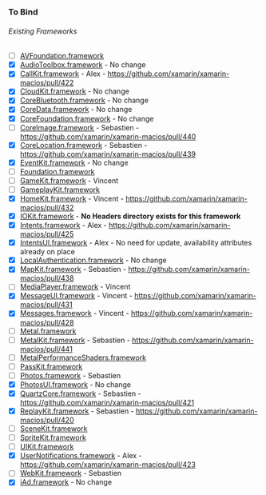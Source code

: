 ### To Bind
###### Existing Frameworks
- [ ] [AVFoundation.framework](https://github.com/xamarin/xamarin-macios/wiki/AVFoundation-iOS-Beta3)
- [X] [AudioToolbox.framework](https://github.com/xamarin/xamarin-macios/wiki/AudioToolbox-iOS-Beta3) - No change
- [X] [CallKit.framework](https://github.com/xamarin/xamarin-macios/wiki/CallKit-iOS-Beta3) - Alex - https://github.com/xamarin/xamarin-macios/pull/422 
- [X] [CloudKit.framework](https://github.com/xamarin/xamarin-macios/wiki/CloudKit-iOS-Beta3) - No change
- [X] [CoreBluetooth.framework](https://github.com/xamarin/xamarin-macios/wiki/CoreBluetooth-iOS-Beta3) - No change
- [X] [CoreData.framework](https://github.com/xamarin/xamarin-macios/wiki/CoreData-iOS-Beta3) - No change
- [X] [CoreFoundation.framework](https://github.com/xamarin/xamarin-macios/wiki/CoreFoundation-iOS-Beta3) - No change
- [ ] [CoreImage.framework](https://github.com/xamarin/xamarin-macios/wiki/CoreImage-iOS-Beta3) - Sebastien - https://github.com/xamarin/xamarin-macios/pull/440
- [X] [CoreLocation.framework](https://github.com/xamarin/xamarin-macios/wiki/CoreLocation-iOS-Beta3) - Sebastien - https://github.com/xamarin/xamarin-macios/pull/439
- [X] [EventKit.framework](https://github.com/xamarin/xamarin-macios/wiki/EventKit-iOS-Beta3) - No change
- [ ] [Foundation.framework](https://github.com/xamarin/xamarin-macios/wiki/Foundation-iOS-Beta3)
- [ ] [GameKit.framework](https://github.com/xamarin/xamarin-macios/wiki/GameKit-iOS-Beta3) - Vincent
- [ ] [GameplayKit.framework](https://github.com/xamarin/xamarin-macios/wiki/GameplayKit-iOS-Beta3)
- [X] [HomeKit.framework](https://github.com/xamarin/xamarin-macios/wiki/HomeKit-iOS-Beta3) - Vincent - https://github.com/xamarin/xamarin-macios/pull/432
- [X] [IOKit.framework](https://github.com/xamarin/xamarin-macios/wiki/IOKit-iOS-Beta3) - **No Headers directory exists for this framework**
- [X] [Intents.framework](https://github.com/xamarin/xamarin-macios/wiki/Intents-iOS-Beta3) - Alex - https://github.com/xamarin/xamarin-macios/pull/425
- [X] [IntentsUI.framework](https://github.com/xamarin/xamarin-macios/wiki/IntentsUI-iOS-Beta3) - Alex - No need for update, availability attributes already on place
- [X] [LocalAuthentication.framework](https://github.com/xamarin/xamarin-macios/wiki/LocalAuthentication-iOS-Beta3) - No change
- [X] [MapKit.framework](https://github.com/xamarin/xamarin-macios/wiki/MapKit-iOS-Beta3) - Sebastien - https://github.com/xamarin/xamarin-macios/pull/438
- [ ] [MediaPlayer.framework](https://github.com/xamarin/xamarin-macios/wiki/MediaPlayer-iOS-Beta3) - Vincent
- [X] [MessageUI.framework](https://github.com/xamarin/xamarin-macios/wiki/MessageUI-iOS-Beta3) - Vincent - https://github.com/xamarin/xamarin-macios/pull/431
- [X] [Messages.framework](https://github.com/xamarin/xamarin-macios/wiki/Messages-iOS-Beta3) - Vincent - https://github.com/xamarin/xamarin-macios/pull/428
- [ ] [Metal.framework](https://github.com/xamarin/xamarin-macios/wiki/Metal-iOS-Beta3)
- [ ] [MetalKit.framework](https://github.com/xamarin/xamarin-macios/wiki/MetalKit-iOS-Beta3) - Sebastien - https://github.com/xamarin/xamarin-macios/pull/441
- [ ] [MetalPerformanceShaders.framework](https://github.com/xamarin/xamarin-macios/wiki/MetalPerformanceShaders-iOS-Beta3)
- [ ] [PassKit.framework](https://github.com/xamarin/xamarin-macios/wiki/PassKit-iOS-Beta3)
- [ ] [Photos.framework](https://github.com/xamarin/xamarin-macios/wiki/Photos-iOS-Beta3) - Sebastien
- [X] [PhotosUI.framework](https://github.com/xamarin/xamarin-macios/wiki/PhotosUI-iOS-Beta3) - No change
- [X] [QuartzCore.framework](https://github.com/xamarin/xamarin-macios/wiki/QuartzCore-iOS-Beta3) - Sebastien - https://github.com/xamarin/xamarin-macios/pull/421
- [X] [ReplayKit.framework](https://github.com/xamarin/xamarin-macios/wiki/ReplayKit-iOS-Beta3) - Sebastien - https://github.com/xamarin/xamarin-macios/pull/420
- [ ] [SceneKit.framework](https://github.com/xamarin/xamarin-macios/wiki/SceneKit-iOS-Beta3)
- [ ] [SpriteKit.framework](https://github.com/xamarin/xamarin-macios/wiki/SpriteKit-iOS-Beta3)
- [ ] [UIKit.framework](https://github.com/xamarin/xamarin-macios/wiki/UIKit-iOS-Beta3)
- [X] [UserNotifications.framework](https://github.com/xamarin/xamarin-macios/wiki/UserNotifications-iOS-Beta3) - Alex - https://github.com/xamarin/xamarin-macios/pull/423
- [ ] [WebKit.framework](https://github.com/xamarin/xamarin-macios/wiki/WebKit-iOS-Beta3) - Sebastien
- [X] [iAd.framework](https://github.com/xamarin/xamarin-macios/wiki/iAd-iOS-Beta3) - No change